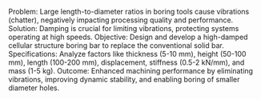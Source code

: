 Problem: Large length-to-diameter ratios in boring tools cause vibrations (chatter), negatively impacting processing quality and performance.
Solution: Damping is crucial for limiting vibrations, protecting systems operating at high speeds.
Objective: Design and develop a high-damped cellular structure boring bar to replace the conventional solid bar.
Specifications: Analyze factors like thickness (5-10 mm), height (50-100 mm), length (100-200 mm), displacement, stiffness (0.5-2 kN/mm), and mass (1-5 kg).
Outcome: Enhanced machining performance by eliminating vibrations, improving dynamic stability, and enabling boring of smaller diameter holes.
